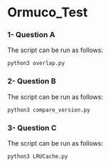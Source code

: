 # Ormuco_Test
### 1- Question A
 The script can be run as follows:
  

 
```
python3 overlap.py

```

### 2- Question B
 The script can be run as follows:
  

 
```
python3 compare_version.py

```

### 3- Question C
 The script can be run as follows:
  

 
```
python3 LRUCache.py

```